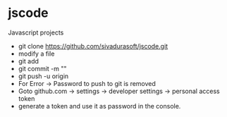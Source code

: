 # jscode
Javascript projects

* git clone https://github.com/sivadurasoft/jscode.git
* modify a file
* git add <filename>
* git commit -m "<your message>"
* git push -u origin <remote branch name>
* For Error -> Password to push to git is removed
* Goto github.com -> settings -> developer settings -> personal access token
* generate a token and use it as password in the console.

	
